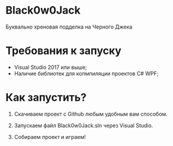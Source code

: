 # Black0w0Jack
Буквально хреновая подделка на Черного Джека

# Требования к запуску
* Visual Studio 2017 или выше;
* Наличие библиотек для копмпиляции проектов C# WPF;

# Как запустить?
1. Скачиваем проект с Github любым удобным вам способом.

2. Запускаем файл Black0w0Jack.sln через Visual Studio.

3. Собираем проект и играем!